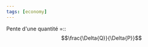 ```yaml
---
tags: [economy] 
---
```


Pente d'une quantité =:: $$\frac{\Delta{Q}}{\Delta{P}}$$
<!--SR:!2023-02-22,1,230-->
